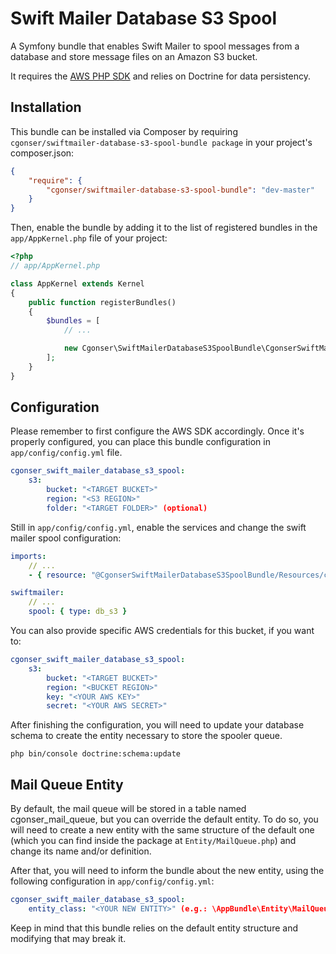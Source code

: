 # Swift Mailer Database S3 Spool

A Symfony bundle that enables Swift Mailer to spool messages from a database and store message files on an Amazon S3 bucket.

It requires the [AWS PHP SDK](https://github.com/aws/aws-sdk-php) and relies on Doctrine for data persistency.

## Installation

This bundle can be installed via Composer by requiring `cgonser/swiftmailer-database-s3-spool-bundle package` in your project's composer.json:

```json
{
    "require": {
        "cgonser/swiftmailer-database-s3-spool-bundle": "dev-master"
    }
}
```

Then, enable the bundle by adding it to the list of registered bundles
in the `app/AppKernel.php` file of your project:

```php
<?php
// app/AppKernel.php

class AppKernel extends Kernel
{
    public function registerBundles()
    {
        $bundles = [
            // ...

            new Cgonser\SwiftMailerDatabaseS3SpoolBundle\CgonserSwiftMailerDatabaseS3SpoolBundle(),
        ];
    }
}
```

## Configuration

Please remember to first configure the AWS SDK accordingly. Once it's  properly configured, you can place this bundle configuration in `app/config/config.yml` file.

```yaml
cgonser_swift_mailer_database_s3_spool:
    s3:
        bucket: "<TARGET BUCKET>"
        region: "<S3 REGION>"
        folder: "<TARGET FOLDER>" (optional)
```

Still in `app/config/config.yml`, enable the services and change the swift mailer spool configuration:

```yaml
imports:
    // ...
    - { resource: "@CgonserSwiftMailerDatabaseS3SpoolBundle/Resources/config/services.yml" }
```

```yaml
swiftmailer:
    // ...
    spool: { type: db_s3 }
```

You can also provide specific AWS credentials for this bucket, if you want to:

```yaml
cgonser_swift_mailer_database_s3_spool:
    s3:
        bucket: "<TARGET BUCKET>"
        region: "<BUCKET REGION>"
        key: "<YOUR AWS KEY>"
        secret: "<YOUR AWS SECRET>"
```

After finishing the configuration, you will need to update your database schema to create the entity necessary to store the spooler queue.

```console
php bin/console doctrine:schema:update
```

## Mail Queue Entity

By default, the mail queue will be stored in a table named cgonser_mail_queue, but you can override the default entity. To do so, you will need to create a new entity with the same structure of the default one (which you can find inside the package at `Entity/MailQueue.php`) and change its name and/or definition.

After that, you will need to inform the bundle about the new entity, using the following configuration in `app/config/config.yml`:

```yaml
cgonser_swift_mailer_database_s3_spool:
    entity_class: "<YOUR NEW ENTITY>" (e.g.: \AppBundle\Entity\MailQueue)
```

Keep in mind that this bundle relies on the default entity structure and modifying that may break it.


